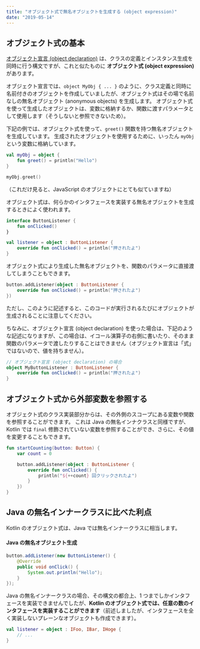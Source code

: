```yaml
---
title: "オブジェクト式で無名オブジェクトを生成する (object expression)"
date: "2019-05-14"
---
```


オブジェクト式の基本
----

[オブジェクト宣言 (object declaration)](./object-declarations.html) は、クラスの定義とインスタンス生成を同時に行う構文ですが、これと似たものに **オブジェクト式 (object expression)** があります。

オブジェクト宣言では、`object MyObj { ... }` のように、クラス定義と同時に名前付きのオブジェクトを作成していましたが、オブジェクト式はその場で名前なしの無名オブジェクト (anonymous objects) を生成します。
オブジェクト式を使って生成したオブジェクトは、変数に格納するか、関数に渡すパラメータとして使用します（そうしないと参照できないため）。

下記の例では、オブジェクト式を使って、`greet()` 関数を持つ無名オブジェクトを生成しています。
生成されたオブジェクトを使用するために、いったん `myObj` という変数に格納しています。

```kotlin
val myObj = object {
    fun greet() = println("Hello")
}

myObj.greet()
```

（これだけ見ると、JavaScript のオブジェクトにとても似ていますね）

オブジェクト式は、何らかのインタフェースを実装する無名オブジェクトを生成するときによく使われます。

```kotlin
interface ButtonListener {
    fun onClicked()
}

val listener = object : ButtonListener {
    override fun onClicked() = println("押されたよ")
}
```

オブジェクト式により生成した無名オブジェクトを、関数のパラメータに直接渡してしまうこともできます。

```kotlin
button.addListener(object : ButtonListener {
    override fun onClicked() = println("押されたよ")
})
```

ただし、このように記述すると、このコードが実行されるたびにオブジェクトが生成されることに注意してください。

ちなみに、オブジェクト宣言 (object declaration) を使った場合は、下記のような記述になりますが、この場合は、イコール演算子の右側に書いたり、そのまま関数のパラメータで渡したりすることはできません（オブジェクト宣言は「式」ではないので、値を持ちません）。

```kotlin
// オブジェクト宣言 (object declaration) の場合
object MyButtonListener : ButtonListener {
    override fun onClicked() = println("押されたよ")
}
```

オブジェクト式から外部変数を参照する
----

オブジェクト式のクラス実装部分からは、その外側のスコープにある変数や関数を参照することができます。
これは Java の無名インナクラスと同様ですが、Kotlin では `final` 修飾されていない変数を参照することができ、さらに、その値を変更することもできます。

```kotlin
fun startCounting(button: Button) {
    var count = 0

    button.addListener(object : ButtonListener {
        override fun onClicked() {
            println("${++count} 回クリックされたよ")
        }
    })
}
```


Java の無名インナークラスに比べた利点
----

Kotlin のオブジェクト式は、Java では無名インナークラスに相当します。

#### Java の無名オブジェクト生成

```java
button.addListener(new ButtonListener() {
    @Override
    public void onClick() {
        System.out.println("Hello");
    }
});
```

Java の無名インナークラスの場合、その構文の都合上、1 つまでしかインタフェースを実装できませんでしたが、**Kotlin のオブジェクト式では、任意の数のインタフェースを実装することができます**（前述しましたが、インタフェースを全く実装しないプレーンなオブジェクトも作成できます）。

```kotlin
val listener = object : IFoo, IBar, IHoge {
    // ...
}
```

